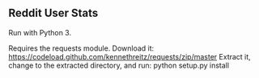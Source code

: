 Reddit User Stats
---
Run with Python 3.

Requires the requests module. Download it:
https://codeload.github.com/kennethreitz/requests/zip/master
Extract it, change to the extracted directory, and run:
python setup.py install